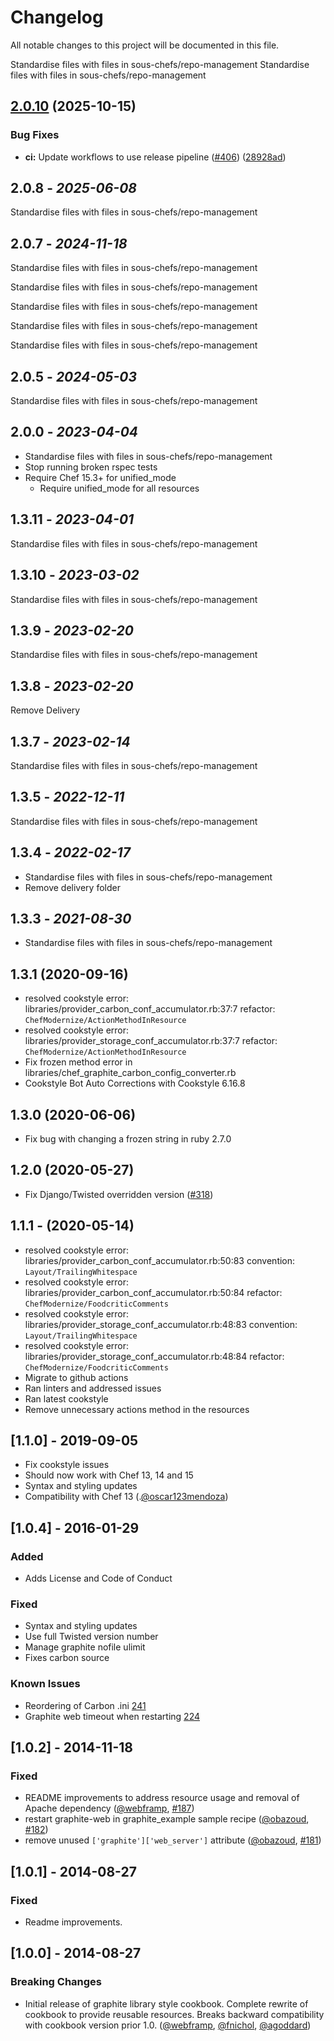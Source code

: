 # Changelog

All notable changes to this project will be documented in this file.

Standardise files with files in sous-chefs/repo-management
Standardise files with files in sous-chefs/repo-management

## [2.0.10](https://github.com/sous-chefs/graphite/compare/2.0.9...v2.0.10) (2025-10-15)


### Bug Fixes

* **ci:** Update workflows to use release pipeline ([#406](https://github.com/sous-chefs/graphite/issues/406)) ([28928ad](https://github.com/sous-chefs/graphite/commit/28928ad9aad096e5b02118778868246cbdfa4acc))

## 2.0.8 - *2025-06-08*

Standardise files with files in sous-chefs/repo-management

## 2.0.7 - *2024-11-18*

Standardise files with files in sous-chefs/repo-management

Standardise files with files in sous-chefs/repo-management

Standardise files with files in sous-chefs/repo-management

Standardise files with files in sous-chefs/repo-management

Standardise files with files in sous-chefs/repo-management

## 2.0.5 - *2024-05-03*

Standardise files with files in sous-chefs/repo-management

## 2.0.0 - *2023-04-04*

* Standardise files with files in sous-chefs/repo-management
* Stop running broken rspec tests
* Require Chef 15.3+ for unified_mode
  * Require unified_mode for all resources

## 1.3.11 - *2023-04-01*

Standardise files with files in sous-chefs/repo-management

## 1.3.10 - *2023-03-02*

Standardise files with files in sous-chefs/repo-management

## 1.3.9 - *2023-02-20*

Standardise files with files in sous-chefs/repo-management

## 1.3.8 - *2023-02-20*

Remove Delivery

## 1.3.7 - *2023-02-14*

Standardise files with files in sous-chefs/repo-management

## 1.3.5 - *2022-12-11*

Standardise files with files in sous-chefs/repo-management

## 1.3.4 - *2022-02-17*

* Standardise files with files in sous-chefs/repo-management
* Remove delivery folder

## 1.3.3 - *2021-08-30*

* Standardise files with files in sous-chefs/repo-management

## 1.3.1 (2020-09-16)

* resolved cookstyle error: libraries/provider_carbon_conf_accumulator.rb:37:7 refactor: `ChefModernize/ActionMethodInResource`
* resolved cookstyle error: libraries/provider_storage_conf_accumulator.rb:37:7 refactor: `ChefModernize/ActionMethodInResource`
* Fix frozen method error in libraries/chef_graphite_carbon_config_converter.rb
* Cookstyle Bot Auto Corrections with Cookstyle 6.16.8

## 1.3.0 (2020-06-06)

* Fix bug with changing a frozen string in ruby 2.7.0

## 1.2.0 (2020-05-27)

* Fix Django/Twisted overridden version ([#318])

## 1.1.1 - (2020-05-14)

* resolved cookstyle error: libraries/provider_carbon_conf_accumulator.rb:50:83 convention: `Layout/TrailingWhitespace`
* resolved cookstyle error: libraries/provider_carbon_conf_accumulator.rb:50:84 refactor: `ChefModernize/FoodcriticComments`
* resolved cookstyle error: libraries/provider_storage_conf_accumulator.rb:48:83 convention: `Layout/TrailingWhitespace`
* resolved cookstyle error: libraries/provider_storage_conf_accumulator.rb:48:84 refactor: `ChefModernize/FoodcriticComments`
* Migrate to github actions
* Ran linters and addressed issues
* Ran latest cookstyle
* Remove unnecessary actions method in the resources

## [1.1.0] - 2019-09-05

* Fix cookstyle issues
* Should now work with Chef 13, 14 and 15
* Syntax and styling updates
* Compatibility with Chef 13 (.[@oscar123mendoza])

## [1.0.4] - 2016-01-29

### Added

* Adds License and Code of Conduct

### Fixed

* Syntax and styling updates
* Use full Twisted version number
* Manage graphite nofile ulimit
* Fixes carbon source

### Known Issues

* Reordering of Carbon .ini [241](https://github.com/sous-chefs/graphite/issues/241)
* Graphite web timeout when restarting [224](https://github.com/sous-chefs/graphite/issues/224)

## [1.0.2] - 2014-11-18

### Fixed

* README improvements to address resource usage and removal of Apache dependency ([@webframp], [#187])
* restart graphite-web in graphite_example sample recipe ([@obazoud], [#182])
* remove unused `['graphite']['web_server']` attribute ([@obazoud], [#181])

## [1.0.1] - 2014-08-27

### Fixed

* Readme improvements.

## [1.0.0] - 2014-08-27

### Breaking Changes

* Initial release of graphite library style cookbook. Complete rewrite of cookbook to provide reusable resources. Breaks backward compatibility with cookbook version prior 1.0\. ([@webframp], [@fnichol], [@agoddard])

<!-- - The following link definition list is generated by PimpMyChangelog - -->

[#318]: https://github.com/sous-chefs/graphite/issues/318
[#181]: https://github.com/sous-chefs/graphite/issues/181
[#182]: https://github.com/sous-chefs/graphite/issues/182
[#187]: https://github.com/sous-chefs/graphite/issues/187
[@agoddard]: https://github.com/agoddard
[@fnichol]: https://github.com/fnichol
[@obazoud]: https://github.com/obazoud
[@webframp]: https://github.com/webframp
[@oscar123mendoza]: https://github.com/oscar123mendoza
